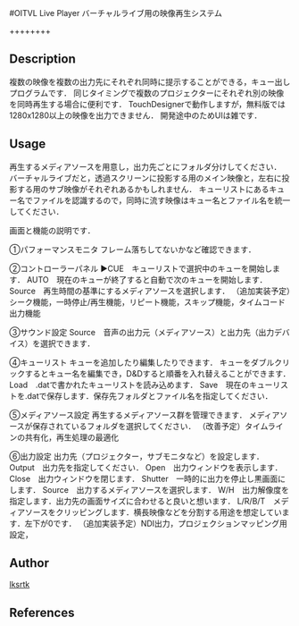 #OITVL Live Player
バーチャルライブ用の映像再生システム

++++++++

## Description
複数の映像を複数の出力先にそれぞれ同時に提示することができる，キュー出しプログラムです．
同じタイミングで複数のプロジェクターにそれぞれ別の映像を同時再生する場合に便利です．
TouchDesignerで動作しますが，無料版では1280x1280以上の映像を出力できません．
開発途中のためUIは雑です．

## Usage
再生するメディアソースを用意し，出力先ごとにフォルダ分けしてください．
バーチャルライブだと，透過スクリーンに投影する用のメイン映像と，左右に投影する用のサブ映像がそれぞれあるかもしれません．
キューリストにあるキュー名でファイルを認識するので，同時に流す映像はキュー名とファイル名を統一してください．


画面と機能の説明です．


①パフォーマンスモニタ
フレーム落ちしてないかなど確認できます．

②コントローラーパネル
▶CUE　キューリストで選択中のキューを開始します．
AUTO　現在のキューが終了すると自動で次のキューを開始します．
Source　再生時間の基準にするメディアソースを選択します．
（追加実装予定）シーク機能，一時停止/再生機能，リピート機能，スキップ機能，タイムコード出力機能

③サウンド設定
Source　音声の出力元（メディアソース）と出力先（出力デバイス）を選択できます．

④キューリスト
キューを追加したり編集したりできます．
キューをダブルクリックするとキュー名を編集でき，D&Dすると順番を入れ替えることができます．
Load　.datで書かれたキューリストを読み込めます．
Save　現在のキューリストを.datで保存します．保存先フォルダとファイル名を指定してください．

⑤メディアソース設定
再生するメディアソース群を管理できます．
メディアソースが保存されているフォルダを選択してください．
（改善予定）タイムラインの共有化，再生処理の最適化

⑥出力設定
出力先（プロジェクター，サブモニタなど）を設定します．
Output　出力先を指定してください．
Open　出力ウィンドウを表示します．
Close　出力ウィンドウを閉じます．
Shutter　一時的に出力を停止し黒画面にします．
Source　出力するメディアソースを選択します．
W/H　出力解像度を指定します．出力先の画面サイズに合わせると良いと想います．
L/R/B/T　メディアソースをクリッピングします．横長映像などを分割する用途を想定しています．左下が0です．
（追加実装予定）NDI出力，プロジェクションマッピング用設定，

## Author
[lksrtk](https://github.com/lksrtk)

## References
